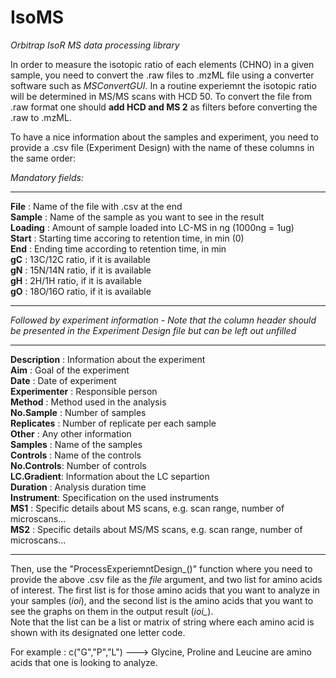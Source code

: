 # IsoMS
*Orbitrap IsoR MS data processing library*

In order to measure the isotopic ratio of each elements (CHNO) in a given sample, you need to convert the .raw files to .mzML file using a converter software such as _MSConvertGUI_. In a routine experiemnt the isotopic ratio will be determined in MS/MS scans with HCD 50. To convert the file from .raw format one should __add HCD and MS 2__ as filters before converting the .raw to .mzML.

To have a nice information about the samples and experiment, you need to provide a .csv file (Experiment Design) with the name of these columns in the same order:

_Mandatory fields:_
***
__File__ : Name of the file with .csv at the end  
__Sample__ : Name of the sample as you want to see in the result  
__Loading__ : Amount of sample loaded into LC-MS in ng (1000ng = 1ug)  
__Start__ : Starting time accoring to retention time, in min (0)  
__End__ : Ending time according to retention time, in min  
__gC__ : 13C/12C ratio, if it is available  
__gN__ : 15N/14N ratio, if it is available  
__gH__ : 2H/1H ratio, if it is available  
__gO__ : 18O/16O ratio, if it is available  
***
_Followed by experiment information - Note that the column header should be presented in the Experiment Design file but can be left out unfilled_
***
__Description__ : Information about the experiment  
__Aim__ : Goal of the experiment  
__Date__ : Date of experiment  
__Experimenter__ : Responsible person  
__Method__ : Method used in the analysis  
__No.Sample__ : Number of samples  
__Replicates__ : Number of replicate per each sample  
__Other__ : Any other information  
__Samples__ : Name of the samples  
__Controls__ : Name of the controls  
__No.Controls__: Number of controls  
__LC.Gradient__: Information about the LC separtion  
__Duration__ : Analysis duration time  
__Instrument__: Specification on the used instruments  
__MS1__ : Specific details about MS scans, e.g. scan range, number of microscans...  
__MS2__ : Specific details about MS/MS scans, e.g. scan range, number of microscans...  
***

Then, use the "ProcessExperiemntDesign_()" function where you need to provide the above .csv file as the _file_ argument, and two list for amino acids of interest. The first list is for those amino acids that you want to analyze in your samples (_ioi_), and the second list is the amino acids that you want to see the graphs on them in the output result (*ioi_*).  
Note that the list can be a list or matrix of string where each amino acid is shown with its designated one letter code. 

For example : c("G","P","L") ---> Glycine, Proline and Leucine are amino acids that one is looking to analyze.


